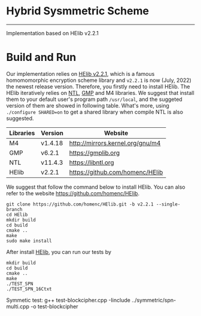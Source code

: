 Hybrid Sysmmetric Scheme
=====

***

Implementation based on HElib v2.2.1

# Build and Run
Our implementation relies on [HElib v2.2.1](https://github.com/homenc/HElib/tree/v2.2.1), which is a famous homomomorphic encryption scheme library and `v2.2.1` is now (July, 2022) the newest release version. Therefore, you firstly need to install HElib. The HElib iteratively relies on [NTL](https://libntl.org/), [GMP](https://gmplib.org) and M4 libraries. We suggest that install them to your default user's program path `/usr/local`, and the suggeted version of them are showed in following table. What's more, using `./configure SHARED=on` to get a shared library when compile NTL is also suggested.

| Libraries | Version | Website |
| ---- | ---- | ---- |
| M4  | v1.4.18 | http://mirrors.kernel.org/gnu/m4 |
| GMP | v6.2.1  | https://gmplib.org |
| NTL | v11.4.3 | https://libntl.org
| HElib | v2.2.1 | https://github.com/homenc/HElib

We suggest that follow the command below to install HElib. You can also refer to the website https://github.com/homenc/HElib.

```
git clone https://github.com/homenc/HElib.git -b v2.2.1 --single-branch 
cd HElib
mkdir build
cd build
cmake ..
make
sudo make install
```

After install [HElib](https://github.com/homenc/HElib), you can run our tests by

```
mkdir build
cd build
cmake ..
make
./TEST_SPN
./TEST_SPN_16Ctxt
```
Symmetic test:
g++ test-blockcipher.cpp -Iinclude ../symmetric/spn-multi.cpp -o test-blockcipher 